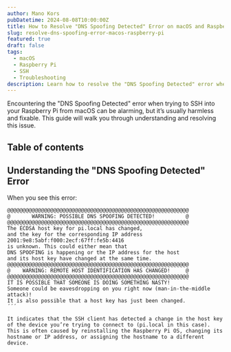 ```yaml
---
author: Mano Kors
pubDatetime: 2024-08-08T10:00:00Z
title: How to Resolve "DNS Spoofing Detected" Error on macOS and Raspberry Pi
slug: resolve-dns-spoofing-error-macos-raspberry-pi
featured: true
draft: false
tags:
  - macOS
  - Raspberry Pi
  - SSH
  - Troubleshooting
description: Learn how to resolve the "DNS Spoofing Detected" error when using SSH on macOS to connect to a Raspberry Pi. This guide walks you through understanding the issue and how to fix it safely.
---
```


Encountering the "DNS Spoofing Detected" error when trying to SSH into your Raspberry Pi from macOS can be alarming, but it’s usually harmless and fixable. This guide will walk you through understanding and resolving this issue.

## Table of contents

## Understanding the "DNS Spoofing Detected" Error

When you see this error:

```plaintext
@@@@@@@@@@@@@@@@@@@@@@@@@@@@@@@@@@@@@@@@@@@@@@@@@@@@@@@@@@@
@       WARNING: POSSIBLE DNS SPOOFING DETECTED!          @
@@@@@@@@@@@@@@@@@@@@@@@@@@@@@@@@@@@@@@@@@@@@@@@@@@@@@@@@@@@
The ECDSA host key for pi.local has changed,
and the key for the corresponding IP address 2001:9e8:5abf:f000:2ecf:67ff:fe5b:4416
is unknown. This could either mean that
DNS SPOOFING is happening or the IP address for the host
and its host key have changed at the same time.
@@@@@@@@@@@@@@@@@@@@@@@@@@@@@@@@@@@@@@@@@@@@@@@@@@@@@@@@@@@
@    WARNING: REMOTE HOST IDENTIFICATION HAS CHANGED!     @
@@@@@@@@@@@@@@@@@@@@@@@@@@@@@@@@@@@@@@@@@@@@@@@@@@@@@@@@@@@
IT IS POSSIBLE THAT SOMEONE IS DOING SOMETHING NASTY!
Someone could be eavesdropping on you right now (man-in-the-middle attack)!
It is also possible that a host key has just been changed.
´´´

It indicates that the SSH client has detected a change in the host key of the device you’re trying to connect to (pi.local in this case). This is often caused by reinstalling the Raspberry Pi OS, changing its hostname or IP address, or assigning the hostname to a different device.
